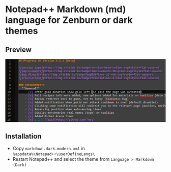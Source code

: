 # Notepad++ Markdown (md) language for Zenburn or dark themes

## Preview
![Preview Screenshot](/Preview.png)

## Installation
- Copy `markdown.dark.modern.xml` in `%appdata%\Notepad++\userDefineLangs\`
- Restart Notepad++ and select the theme from `Language > Markdown (Dark)`
